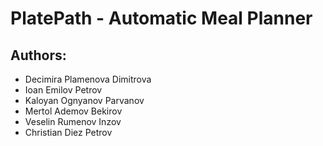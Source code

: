 # PlatePath - Automatic Meal Planner
## Authors:
* Decimira Plamenova Dimitrova
* Ioan Emilov Petrov
* Kaloyan Ognyanov Parvanov
* Mertol Ademov Bekirov
* Veselin Rumenov Inzov
* Christian Diez Petrov

